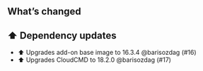 ## What’s changed

## ⬆️ Dependency updates

- ⬆️ Upgrades add-on base image to 16.3.4 @barisozdag (#16)
- ⬆️ Upgrades CloudCMD to 18.2.0 @barisozdag (#17)
